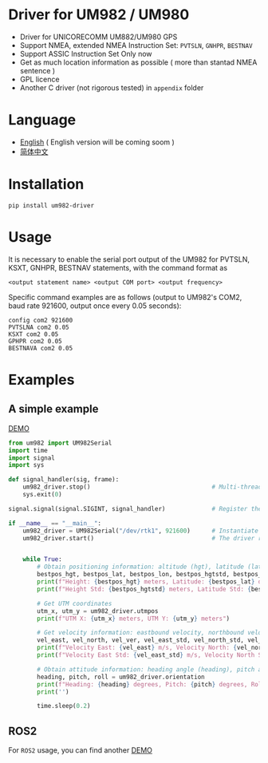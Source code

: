 # Driver for UM982 / UM980

- Driver for UNICORECOMM UM882/UM980 GPS
- Support NMEA, extended NMEA Instruction Set: `PVTSLN`, `GNHPR`, `BESTNAV`
- Support ASSIC Instruction Set Only now
- Get as much location information as possible ( more than stantad NMEA sentence )
- GPL licence
- Another C driver (not rigorous tested) in `appendix` folder

# Language

- [English](readme.md) ( English version will be coming soom )
- [简体中文](appendix/readme_zh.md)



# Installation

```
pip install um982-driver
```

# Usage

It is necessary to enable the serial port output of the UM982 for PVTSLN, KSXT, GNHPR, BESTNAV statements, with the command format as

```
<output statement name> <output COM port> <output frequency>
```

Specific command examples are as follows (output to UM982's COM2, baud rate 921600, output once every 0.05 seconds):

```
config com2 921600
PVTSLNA com2 0.05
KSXT com2 0.05
GPHPR com2 0.05
BESTNAVA com2 0.05
```

# Examples
## A simple example


[DEMO](demo/simple_demp/demp.py)

```python
from um982 import UM982Serial
import time
import signal
import sys

def signal_handler(sig, frame):
    um982_driver.stop()                                  # Multi-thread cleaning
    sys.exit(0)

signal.signal(signal.SIGINT, signal_handler)             # Register the opt-out function

if __name__ == "__main__":
    um982_driver = UM982Serial("/dev/rtk1", 921600)      # Instantiate the driving object
    um982_driver.start()                                 # The driver runs in a multi-threaded manner


    while True:
        # Obtain positioning information: altitude (hgt), latitude (lat), longitude (lon) and their standard deviations
        bestpos_hgt, bestpos_lat, bestpos_lon, bestpos_hgtstd, bestpos_latstd, bestpos_lonstd = um982_driver.fix
        print(f"Height: {bestpos_hgt} meters, Latitude: {bestpos_lat} degrees, Longitude: {bestpos_lon} degrees")
        print(f"Height Std: {bestpos_hgtstd} meters, Latitude Std: {bestpos_latstd} meters, Longitude Std: {bestpos_lonstd} meters")

        # Get UTM coordinates
        utm_x, utm_y = um982_driver.utmpos
        print(f"UTM X: {utm_x} meters, UTM Y: {utm_y} meters")

        # Get velocity information: eastbound velocity, northbound velocity, vertical velocity, and their standard deviations
        vel_east, vel_north, vel_ver, vel_east_std, vel_north_std, vel_ver_std = um982_driver.vel
        print(f"Velocity East: {vel_east} m/s, Velocity North: {vel_north} m/s, Velocity Vertical: {vel_ver} m/s")
        print(f"Velocity East Std: {vel_east_std} m/s, Velocity North Std: {vel_north_std} m/s, Velocity Vertical Std: {vel_ver_std} m/s")

        # Obtain attitude information: heading angle (heading), pitch angle (pitch), roll angle (roll)
        heading, pitch, roll = um982_driver.orientation
        print(f"Heading: {heading} degrees, Pitch: {pitch} degrees, Roll: {roll} degrees")
        print('')

        time.sleep(0.2)
```

## ROS2

For `ROS2` usage, you can find another [DEMO](demo/ros2/)



